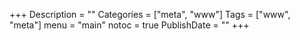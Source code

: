 +++
Description = ""
Categories = ["meta", "www"]
Tags = ["www", "meta"]
menu = "main"
notoc = true
PublishDate = ""
+++
